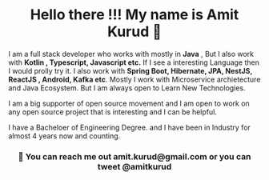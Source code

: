 <h1 align="center"> Hello there !!! My name is Amit Kurud 👋 </h1>

I am a full stack developer who works with mostly in **Java** , But I also work with **Kotlin , Typescript, Javascript etc.**
If I see a interesting Language then I would prolly try it. I also work with **Spring Boot, Hibernate, JPA, NestJS, ReactJS , Android, Kafka etc**.
Mostly I work with Microservice archietecture and Java Ecosystem. But I am always open to Learn New Technologies.

I am a big supporter of open source movement and I am open to work on any open source project that is interesting and
I can be helpful.

I have a Bacheloer of Engineering Degree. and I have been in Industry for almost 4 years now and counting.

<h3 align="center">🤘 You can reach me out amit.kurud@gmail.com or you can tweet @amitkurud </h3>
